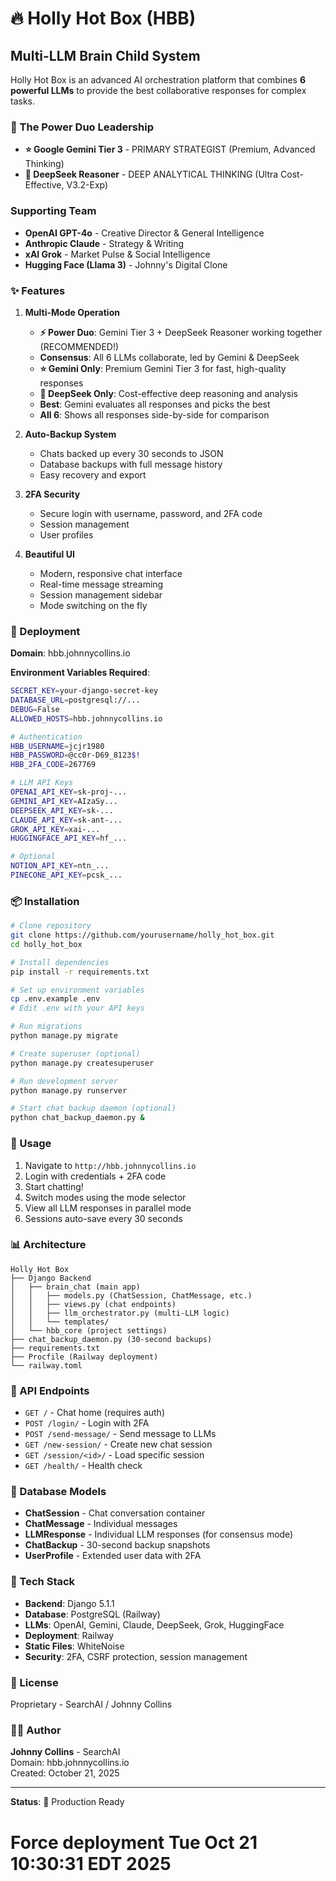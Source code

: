 # 🔥 Holly Hot Box (HBB)

## Multi-LLM Brain Child System

Holly Hot Box is an advanced AI orchestration platform that combines **6 powerful LLMs** to provide the best collaborative responses for complex tasks.

### 🤖 The Power Duo Leadership

- **⭐ Google Gemini Tier 3** - PRIMARY STRATEGIST (Premium, Advanced Thinking)
- **💎 DeepSeek Reasoner** - DEEP ANALYTICAL THINKING (Ultra Cost-Effective, V3.2-Exp)

### Supporting Team

- **OpenAI GPT-4o** - Creative Director & General Intelligence
- **Anthropic Claude** - Strategy & Writing
- **xAI Grok** - Market Pulse & Social Intelligence
- **Hugging Face (Llama 3)** - Johnny's Digital Clone

### ✨ Features

1. **Multi-Mode Operation**
   - **⚡ Power Duo**: Gemini Tier 3 + DeepSeek Reasoner working together (RECOMMENDED!)
   - **Consensus**: All 6 LLMs collaborate, led by Gemini & DeepSeek
   - **⭐ Gemini Only**: Premium Gemini Tier 3 for fast, high-quality responses
   - **💎 DeepSeek Only**: Cost-effective deep reasoning and analysis
   - **Best**: Gemini evaluates all responses and picks the best
   - **All 6**: Shows all responses side-by-side for comparison

2. **Auto-Backup System**
   - Chats backed up every 30 seconds to JSON
   - Database backups with full message history
   - Easy recovery and export

3. **2FA Security**
   - Secure login with username, password, and 2FA code
   - Session management
   - User profiles

4. **Beautiful UI**
   - Modern, responsive chat interface
   - Real-time message streaming
   - Session management sidebar
   - Mode switching on the fly

### 🚀 Deployment

**Domain**: hbb.johnnycollins.io

**Environment Variables Required**:
```bash
SECRET_KEY=your-django-secret-key
DATABASE_URL=postgresql://...
DEBUG=False
ALLOWED_HOSTS=hbb.johnnycollins.io

# Authentication
HBB_USERNAME=jcjr1980
HBB_PASSWORD=@cc0r-D69_8123$!
HBB_2FA_CODE=267769

# LLM API Keys
OPENAI_API_KEY=sk-proj-...
GEMINI_API_KEY=AIzaSy...
DEEPSEEK_API_KEY=sk-...
CLAUDE_API_KEY=sk-ant-...
GROK_API_KEY=xai-...
HUGGINGFACE_API_KEY=hf_...

# Optional
NOTION_API_KEY=ntn_...
PINECONE_API_KEY=pcsk_...
```

### 📦 Installation

```bash
# Clone repository
git clone https://github.com/yourusername/holly_hot_box.git
cd holly_hot_box

# Install dependencies
pip install -r requirements.txt

# Set up environment variables
cp .env.example .env
# Edit .env with your API keys

# Run migrations
python manage.py migrate

# Create superuser (optional)
python manage.py createsuperuser

# Run development server
python manage.py runserver

# Start chat backup daemon (optional)
python chat_backup_daemon.py &
```

### 🎯 Usage

1. Navigate to `http://hbb.johnnycollins.io`
2. Login with credentials + 2FA code
3. Start chatting!
4. Switch modes using the mode selector
5. View all LLM responses in parallel mode
6. Sessions auto-save every 30 seconds

### 📊 Architecture

```
Holly Hot Box
├── Django Backend
│   ├── brain_chat (main app)
│   │   ├── models.py (ChatSession, ChatMessage, etc.)
│   │   ├── views.py (chat endpoints)
│   │   ├── llm_orchestrator.py (multi-LLM logic)
│   │   └── templates/
│   └── hbb_core (project settings)
├── chat_backup_daemon.py (30-second backups)
├── requirements.txt
├── Procfile (Railway deployment)
└── railway.toml
```

### 🔧 API Endpoints

- `GET /` - Chat home (requires auth)
- `POST /login/` - Login with 2FA
- `POST /send-message/` - Send message to LLMs
- `GET /new-session/` - Create new chat session
- `GET /session/<id>/` - Load specific session
- `GET /health/` - Health check

### 💾 Database Models

- **ChatSession** - Chat conversation container
- **ChatMessage** - Individual messages
- **LLMResponse** - Individual LLM responses (for consensus mode)
- **ChatBackup** - 30-second backup snapshots
- **UserProfile** - Extended user data with 2FA

### 🎨 Tech Stack

- **Backend**: Django 5.1.1
- **Database**: PostgreSQL (Railway)
- **LLMs**: OpenAI, Gemini, Claude, DeepSeek, Grok, HuggingFace
- **Deployment**: Railway
- **Static Files**: WhiteNoise
- **Security**: 2FA, CSRF protection, session management

### 📝 License

Proprietary - SearchAI / Johnny Collins

### 👨‍💻 Author

**Johnny Collins** - SearchAI  
Domain: hbb.johnnycollins.io  
Created: October 21, 2025

---

**Status**: 🚀 Production Ready

# Force deployment Tue Oct 21 10:30:31 EDT 2025
